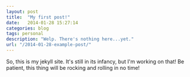```yaml
---
layout: post
title:  "My first post!"
date:   2014-01-28 15:27:14
categories: blog
tags: personal
description: "Welp. There's nothing here...yet."
url: "/2014-01-28-example-post/"
---
```


So, this is my jekyll site. It's still in its infancy, but I'm working on that! Be patient, this thing will be rocking and rolling in no time!
